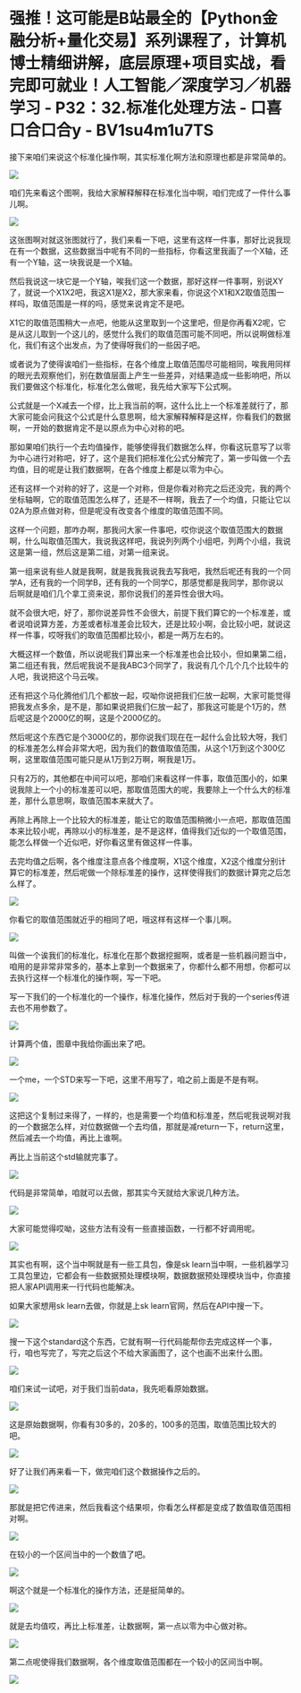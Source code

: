 # 强推！这可能是B站最全的【Python金融分析+量化交易】系列课程了，计算机博士精细讲解，底层原理+项目实战，看完即可就业！人工智能／深度学习／机器学习 - P32：32.标准化处理方法 - 口喜口合口合y - BV1su4m1u7TS

接下来咱们来说这个标准化操作啊，其实标准化啊方法和原理也都是非常简单的。

![](img/88bca119c605df1b917a1bf035844205_1.png)

咱们先来看这个图啊，我给大家解释解释在标准化当中啊，咱们完成了一件什么事儿啊。

![](img/88bca119c605df1b917a1bf035844205_3.png)

这张图啊对就这张图就行了，我们来看一下吧，这里有这样一件事，那好比说我现在有一个数据，这些数据当中呢有不同的一些指标，你看这里我画了一个X轴，还有一个Y轴，这一块我说是一个X轴。

然后我说这一块它是一个Y轴，唉我们这一个数据，那好这样一件事啊，别说XY了，就说一个X1X2吧，我这X1是X2，那大家来看，你说这个X1和X2取值范围一样吗，取值范围是一样的吗，感觉来说肯定不是吧。

X1它的取值范围稍大一点吧，他能从这里取到一个这里吧，但是你再看X2呢，它是从这儿取到一个这儿的，感觉什么我们的取值范围可能不同吧，所以说啊做标准化，我们有这个出发点，为了使得呀我们的一些因子吧。

或者说为了使得诶咱们一些指标，在各个维度上取值范围尽可能相同，唉我用同样的眼光去观察他们，别在数值层面上产生一些差异，对结果造成一些影响吧，所以我们要做这个标准化，标准化怎么做呢，我先给大家写下公式啊。

公式就是一个X减去一个缪，比上我当前的啊，这什么比上一个标准差就行了，那大家可能会问我这个公式是什么意思啊，给大家解释解释是这样，你看我们的数据啊，一开始的数据肯定不是以原点为中心对称的吧。

那如果咱们执行一个去均值操作，能够使得我们数据怎么样，你看这玩意写了以零为中心进行对称吧，好了，这个是我们把标准化公式分解完了，第一步叫做一个去均值，目的呢是让我们数据啊，在各个维度上都是以零为中心。

还有这样一个对称的好了，这是一个对称，但是你看对称完之后还没完，我的两个坐标轴啊，它的取值范围怎么样了，还是不一样啊，我去了一个均值，只能让它以02A为原点做对称，但是呢没有改变各个维度的取值范围不同。

这样一个问题，那咋办啊，那我问大家一件事吧，哎你说这个取值范围大的数据啊，什么叫取值范围大，我说我这样吧，我说列列两个小组吧，列两个小组，我说这是第一组，然后这是第二组，对第一组来说。

第一组来说有些人就是我啊，就是我我我说我去写我吧，我然后呢还有我的一个同学A，还有我的一个同学B，还有我的一个同学C，那感觉都是我同学，那你说以后啊就是咱们几个拿工资来说，那你说我们的差异性会很大吗。

就不会很大吧，好了，那你说差异性不会很大，前提下我们算它的一个标准差，或者说咱说算方差，方差或者标准差会比较大，还是比较小啊，会比较小吧，就说这样一件事，哎呀我们的取值范围都比较小，都是一两万左右的。

大概这样一个数值，所以说呢我们算出来一个标准差也会比较小，但如果第二组，第二组还有我，然后呢我说不是我ABC3个同学了，我说有几个几个几个比较牛的人吧，我说把这个马云唉。

还有把这个马化腾他们几个都放一起，哎呦你说把我们仨放一起啊，大家可能觉得把我发点多余，是不是，那如果说把我们仨放一起了，那我这可能是个1万的，然后呢这是个2000亿的啊，这是个2000亿的。

然后呢这个东西它是个3000亿的，那你说我们现在在一起什么会比较大呀，我们的标准差怎么样会非常大吧，因为我们的数值取值范围，从这个1万到这个300亿啊，这里取值范围可能只是从1万到2万啊，啊我是1万。

只有2万的，其他都在中间可以吧，那咱们来看这样一件事，取值范围小的，如果说我除上一个小的标准差可以吧，那取值范围大的呢，我要除上一个什么大的标准差，那什么意思啊，取值范围本来就大了。

再除上再除上一个比较大的标准差，能让它的取值范围稍微小一点吧，那取值范围本来比较小呢，再除以小的标准差，是不是这样，值得我们近似的一个取值范围，能怎么样做一个近似吧，好你看这里有做这样一件事。

去完均值之后啊，各个维度注意点各个维度啊，X1这个维度，X2这个维度分别计算它的标准差，然后呢做一个除标准差的操作，这样使得我们的数据计算完之后怎么样了。



![](img/88bca119c605df1b917a1bf035844205_5.png)

你看它的取值范围就近乎的相同了吧，哦这样有这样一个事儿啊。

![](img/88bca119c605df1b917a1bf035844205_7.png)

叫做一个诶我们的标准化，标准化在那个数据挖掘啊，或者是一些机器问题当中，咱用的是非常非常多的，基本上拿到一个数据来了，你都什么都不用想，你都可以去执行这样一个标准化的操作啊，写一下吧。

写一下我们的一个标准化的一个操作，标准化操作，然后对于我的一个series传进去也不用参数了。

![](img/88bca119c605df1b917a1bf035844205_9.png)

计算两个值，图章中我给你画出来了吧。

![](img/88bca119c605df1b917a1bf035844205_11.png)

一个me，一个STD来写一下吧，这里不用写了，咱之前上面是不是有啊。

![](img/88bca119c605df1b917a1bf035844205_13.png)

这把这个复制过来得了，一样的，也是需要一个均值和标准差，然后呢我说啊对我的一个数据怎么样，对位数据做一个去均值，那就是减return一下，return这里，然后减去一个均值，再比上谁啊。

再比上当前这个std输就完事了。

![](img/88bca119c605df1b917a1bf035844205_15.png)

代码是非常简单，咱就可以去做，那其实今天就给大家说几种方法。

![](img/88bca119c605df1b917a1bf035844205_17.png)

大家可能觉得哎呦，这些方法有没有一些直接函数，一行都不好调用呢。

![](img/88bca119c605df1b917a1bf035844205_19.png)

其实也有啊，这个当中啊就是有一些工具包，像是sk learn当中啊，一些机器学习工具包里边，它都会有一些数据预处理模块啊，数据数据预处理模块当中，你直接把人家API调用来一行代码也能解决。

如果大家想用sk learn去做，你就是上sk learn官网，然后在API中搜一下。

![](img/88bca119c605df1b917a1bf035844205_21.png)

搜一下这个standard这个东西，它就有啊一行代码能帮你去完成这样一个事，行，咱也写完了，写完之后这个不给大家画图了，这个也画不出来什么图。



![](img/88bca119c605df1b917a1bf035844205_23.png)

咱们来试一试吧，对于我们当前data，我先呃看原始数据。

![](img/88bca119c605df1b917a1bf035844205_25.png)

这是原始数据啊，你看有30多的，20多的，100多的范围，取值范围比较大的吧。

![](img/88bca119c605df1b917a1bf035844205_27.png)

好了让我们再来看一下，做完咱们这个数据操作之后的。

![](img/88bca119c605df1b917a1bf035844205_29.png)

那就是把它传进来，然后我看这个结果呗，你看怎么样都是变成了数值取值范围相对啊。

![](img/88bca119c605df1b917a1bf035844205_31.png)

在较小的一个区间当中的一个数值了吧。

![](img/88bca119c605df1b917a1bf035844205_33.png)

啊这个就是一个标准化的操作方法，还是挺简单的。

![](img/88bca119c605df1b917a1bf035844205_35.png)

就是去均值哎，再比上标准差，让数据啊，第一点以零为中心做对称。

![](img/88bca119c605df1b917a1bf035844205_37.png)

第二点呢使得我们数据啊，各个维度取值范围都在一个较小的区间当中啊。

![](img/88bca119c605df1b917a1bf035844205_39.png)